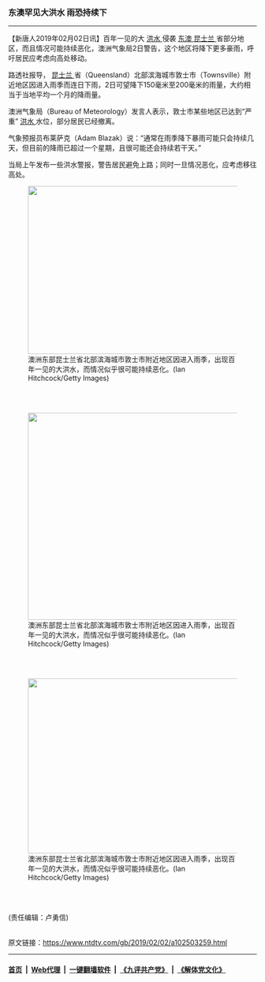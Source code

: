 ### 东澳罕见大洪水 雨恐持续下
------------------------

<div class="post_content">
 <p>
  【新唐人2019年02月02日讯】百年一见的大
  <a href="https://www.ntdtv.com/gb/洪水.htm">
   洪水
  </a>
  侵袭
  <a href="https://www.ntdtv.com/gb/东澳.htm">
   东澳
  </a>
  <a href="https://www.ntdtv.com/gb/昆士兰.htm">
   昆士兰
  </a>
  省部分地区，而且情况可能持续恶化，澳洲气象局2日警告，这个地区将降下更多豪雨，呼吁居民应考虑向高处移动。
 </p>
 <p>
  路透社报导，
  <a href="https://www.ntdtv.com/gb/昆士兰.htm">
   昆士兰
  </a>
  省（Queensland）北部滨海城市敦士市（Townsville）附近地区因进入雨季而连日下雨，2日可望降下150毫米至200毫米的雨量，大约相当于当地平均一个月的降雨量。
 </p>
 <p>
  澳洲气象局（Bureau of Meteorology）发言人表示，敦士市某些地区已达到“严重”
  <a href="https://www.ntdtv.com/gb/洪水.htm">
   洪水
  </a>
  水位，部分居民已经撤离。
 </p>
 <p>
  气象预报员布莱萨克（Adam Blazak）说：“通常在雨季降下暴雨可能只会持续几天，但目前的降雨已超过一个星期，且很可能还会持续若干天。”
 </p>
 <p>
  当局上午发布一些洪水警报，警告居民避免上路；同时一旦情况恶化，应考虑移往高处。
 </p>
 <figure class="wp-caption alignnone" id="attachment_102503263" style="max-width: 600px">
  <img alt="" class="size-medium wp-image-102503263" height="341" src="https://www.ntdtv.com/assets/uploads/2019/02/GettyImages-1126620263-600x341.jpg" width="600">
   <br/><figcaption class="wp-caption-text">
    澳洲东部昆士兰省北部滨海城市敦士市附近地区因进入雨季，出现百年一见的大洪水，而情况似乎很可能持续恶化。(Ian Hitchcock/Getty Images)
   </figcaption><br/>
  </img>
 </figure><br/>
 <figure class="wp-caption alignnone" id="attachment_102503262" style="max-width: 600px">
  <img alt="" class="size-medium wp-image-102503262" height="420" src="https://www.ntdtv.com/assets/uploads/2019/02/GettyImages-1126620143-600x420.jpg" width="600"/>
  <br/><figcaption class="wp-caption-text">
   澳洲东部昆士兰省北部滨海城市敦士市附近地区因进入雨季，出现百年一见的大洪水，而情况似乎很可能持续恶化。(Ian Hitchcock/Getty Images)
  </figcaption><br/>
 </figure><br/>
 <figure class="wp-caption alignnone" id="attachment_102503261" style="max-width: 600px">
  <img alt="" class="size-medium wp-image-102503261" height="355" src="https://www.ntdtv.com/assets/uploads/2019/02/GettyImages-1126620078-600x355.jpg" width="600"/>
  <br/><figcaption class="wp-caption-text">
   澳洲东部昆士兰省北部滨海城市敦士市附近地区因进入雨季，出现百年一见的大洪水，而情况似乎很可能持续恶化。(Ian Hitchcock/Getty Images)
  </figcaption><br/>
 </figure><br/>
 <p>
 </p>
 <p>
  (责任编辑：卢勇信)
 </p>
 <div class="single_ad">
 </div>
</div>

<br/>原文链接：https://www.ntdtv.com/gb/2019/02/02/a102503259.html


------------------------
#### [首页](https://github.com/gfw-breaker/banned-news/blob/master/README.md) &nbsp;|&nbsp; [Web代理](https://github.com/labour-camp/helloworld) &nbsp;|&nbsp; [一键翻墙软件](https://github.com/gfw-breaker/nogfw/blob/master/README.md) &nbsp;|&nbsp; [《九评共产党》](https://github.com/gfw-breaker/9ping.md/blob/master/README.md#九评之一评共产党是什么) &nbsp;|&nbsp; [《解体党文化》](https://github.com/gfw-breaker/jtdwh.md/blob/master/README.md#绪论)

